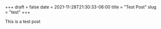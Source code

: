 +++ 
draft = false
date = 2021-11-28T21:30:33-06:00
title = "Test Post"
slug = "test" 
+++

This is a test post
